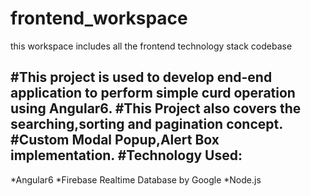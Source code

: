 # frontend_workspace
this workspace includes all the frontend technology stack codebase

#This project is used to develop end-end application to perform simple curd operation using Angular6.
#This Project also covers the searching,sorting and pagination concept.
#Custom Modal Popup,Alert Box implementation.
#Technology Used:
----------------
*Angular6
*Firebase Realtime Database by Google
*Node.js
